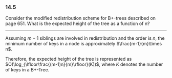 ### 14.5

Consider the modified redistribution scheme for B+-trees described on page 651. What is the expected height of the tree as a function of n?

---

Assuming $m-1$ siblings are involved in redistribution and the order is $n$, the minimum number of keys in a node is approximately $\frac{m-1}{m}\times n$.

Therefore, the expected height of the tree is represented as $O(\log_{\lfloor\frac{(m-1)n}{m}\rfloor}(K))$, where $K$ denotes the number of keys in a B+-Tree.